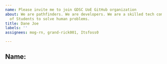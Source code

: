 ```yaml
---
name: Please invite me to join GDSC UoE GitHub organization
about: We are pathfinders. We are developers. We are a skilled tech community composed
  of Students to solve human problems.
title: Dane Joe
labels: ''
assignees: mog-rn, grand-rick001, Itsfoss0

---
```


## Name:
